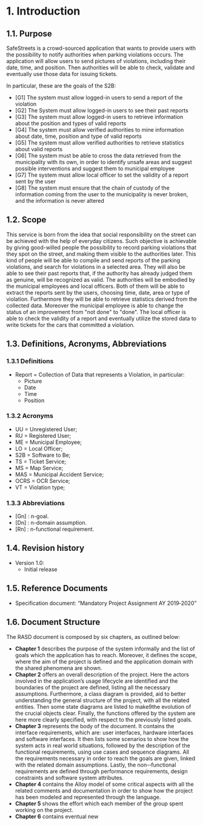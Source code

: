 # 1. Introduction 
## 1.1. Purpose
SafeStreets is a crowd-sourced application that wants to provide users with the possibility to notify authorities when parking violations occurs. The application will allow users to send pictures of violations, including their date, time, and position. Then authorities will be able to check, validate and eventually use those data for issuing tickets. 

In particular, these are the goals of the S2B:
* [G1] The system must allow logged-in users to send a report of the violation
* [G2] The System must allow logged-in users to see their past reports
* [G3] The system must allow logged-in users to retrieve information about the position and types of valid reports
* [G4] The system must allow verified authorities to mine information about date, time, position and type of valid reports
* [G5] The system must allow verified authorities to retrieve statistics about valid reports
* [G6] The system must be able to cross the data retrieved from the municipality with its own, in order to identify unsafe areas and suggest possible interventions and suggest them to municipal employee
* [G7] The system must allow local officer to set the validity of a report sent by the user
* [G8] The system must ensure that the chain of custody of the information coming from the user to the municipality is never broken, and the information is never altered

## 1.2. Scope
This service is born from the idea that social responsibility on the street can be achieved with the help of everyday citizens. 
Such objective is achievable by giving good-willed people the possibility to record parking violations that they spot on the street, and making them visible to the authorities later.
This kind of people will be able to compile and send reports of the parking violations, and search for violations in a selected area. They will also be able
to see their past reports that, if the authority has already judged them as genuine, will be recognized as valid.
The authorities will be embodied by the municipal employees and local officers. Both of them will be able to extract the reports sent by the users, choosing time, date, area or type of violation. 
Furthermore they will be able to retrieve statistics derived from the collected data. Moreover the municipal employee is able to change the status of an improvement from "not done" to "done". The local officer is able to check the validity of a report and eventually utilize the stored data to write tickets for the cars that committed a violation.
 
## 1.3. Definitions, Acronyms, Abbreviations
### 1.3.1 Definitions
* Report = Collection of Data that represents a Violation, in particular:
    * Picture
    * Date
    * Time
    * Position
### 1.3.2 Acronyms 
* UU = Unregistered User;
* RU = Registered User;
* ME = Municipal Employee;
* LO = Local Officer;
* S2B = Software to Be;
* TS = Ticket Service;
* MS = Map Service;
* MAS = Municipal Accident Service;
* OCRS = OCR Service;
* VT = Violation type;
### 1.3.3 Abbreviations
* [Gn] : n-goal.  
* [Dn] : n-domain assumption. 
* [Rn] : n-functional requirement. 
## 1.4. Revision history
* Version 1.0: 
    * Initial release
## 1.5. Reference Documents
* Specification document: “Mandatory Project Assignment AY 2019‐2020”
## 1.6. Document Structure
The RASD document is composed by six chapters, as outlined below: 
* **Chapter 1** describes the purpose of the system informally and the list of goals which the application has to reach. Moreover, it defines the scope, where the aim of the project is defined and the application domain with the shared phenomena are shown. 
* **Chapter 2** offers an overall description of the project. Here the actors involved in the application’s usage lifecycle are identified and the boundaries of the project are defined, listing all the necessary assumptions. Furthermore, a class diagram is provided, aid to better understanding the general structure of the project, with all the related entities. Then some state diagrams are listed to make9the evolution of the crucial objects clear. Finally, the functions offered by the system are here more clearly specified, with respect to the previously listed goals. 
* **Chapter 3** represents the body of the document. It contains the interface requirements, which are: user interfaces, hardware interfaces and software interfaces. It then lists some scenarios to show how the system acts in real world situations, followed by the description of the functional requirements, using use cases and sequence diagrams. All the requirements necessary in order to reach the goals are given, linked with the related domain assumptions. Lastly, the non-­‐functional requirements are defined through performance requirements, design constraints and software system attributes. 
* **Chapter 4** contains the Alloy model of some critical aspects with all the related comments and documentation in order to show how the project has been modeled and represented through the language. 
* **Chapter 5** shows the effort which each member of the group spent working on the project.
* **Chapter 6** contains eventual new 
